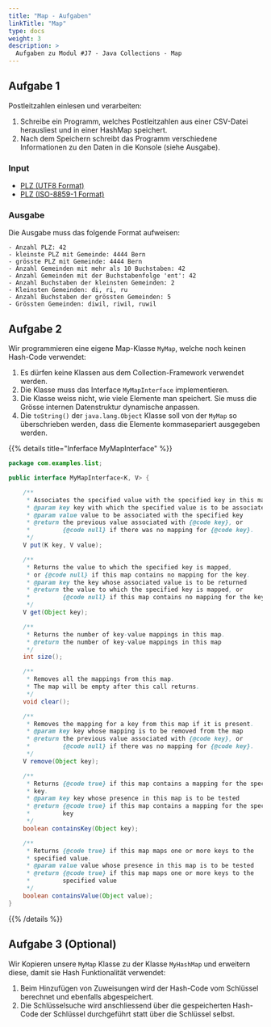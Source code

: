 ```yaml
---
title: "Map - Aufgaben"
linkTitle: "Map"
type: docs
weight: 3
description: >
  Aufgaben zu Modul #J7 - Java Collections - Map
---
```


## Aufgabe 1
Postleitzahlen einlesen und verarbeiten:

1. Schreibe ein Programm, welches Postleitzahlen aus einer CSV-Datei herausliest und in einer HashMap speichert.
2. Nach dem Speichern schreibt das Programm verschiedene Informationen zu den Daten in die Konsole (siehe Ausgabe).

### Input
- [PLZ (UTF8 Format)](/content/en/data/csv/Postleitzahlen_UTF8.csv)
- [PLZ (ISO-8859-1 Format)](/content/en/data/csv/Postleitzahlen_ISO-8859-1.csv)

### Ausgabe  
Die Ausgabe muss das folgende Format aufweisen:
```text
- Anzahl PLZ: 42
- kleinste PLZ mit Gemeinde: 4444 Bern
- grösste PLZ mit Gemeinde: 4444 Bern
- Anzahl Gemeinden mit mehr als 10 Buchstaben: 42
- Anzahl Gemeinden mit der Buchstabenfolge 'ent': 42
- Anzahl Buchstaben der kleinsten Gemeinden: 2
- Kleinsten Gemeinden: di, ri, ru
- Anzahl Buchstaben der grössten Gemeinden: 5
- Grössten Gemeinden: diwil, riwil, ruwil
```

## Aufgabe 2
Wir programmieren eine eigene Map-Klasse `MyMap`, welche noch keinen Hash-Code verwendet:

1. Es dürfen keine Klassen aus dem Collection-Framework verwendet werden.
2. Die Klasse muss das Interface `MyMapInterface` implementieren.
3. Die Klasse weiss nicht, wie viele Elemente man speichert. Sie muss die Grösse internen Datenstruktur dynamische anpassen.
4. Die `toString()` der `java.lang.Object` Klasse soll von der `MyMap` so überschrieben werden, dass die Elemente kommasepariert ausgegeben werden.

{{% details title="Inferface MyMapInterface" %}}

```java
package com.examples.list;

public interface MyMapInterface<K, V> {

    /**
     * Associates the specified value with the specified key in this map.
     * @param key key with which the specified value is to be associated
     * @param value value to be associated with the specified key
     * @return the previous value associated with {@code key}, or
     *         {@code null} if there was no mapping for {@code key}.
     */
    V put(K key, V value);

    /**
     * Returns the value to which the specified key is mapped,
     * or {@code null} if this map contains no mapping for the key.
     * @param key the key whose associated value is to be returned
     * @return the value to which the specified key is mapped, or
     *         {@code null} if this map contains no mapping for the key
     */
    V get(Object key);

    /**
     * Returns the number of key-value mappings in this map.
     * @return the number of key-value mappings in this map
     */
    int size();

    /**
     * Removes all the mappings from this map.
     * The map will be empty after this call returns.
     */
    void clear();

    /**
     * Removes the mapping for a key from this map if it is present.
     * @param key key whose mapping is to be removed from the map
     * @return the previous value associated with {@code key}, or
     *         {@code null} if there was no mapping for {@code key}.
     */
    V remove(Object key);

    /**
     * Returns {@code true} if this map contains a mapping for the specified
     * key.
     * @param key key whose presence in this map is to be tested
     * @return {@code true} if this map contains a mapping for the specified
     *         key
     */
    boolean containsKey(Object key);

    /**
     * Returns {@code true} if this map maps one or more keys to the
     * specified value.
     * @param value value whose presence in this map is to be tested
     * @return {@code true} if this map maps one or more keys to the
     *         specified value
     */
    boolean containsValue(Object value);
}

```

{{% /details %}}

## Aufgabe 3 (Optional)
Wir Kopieren unsere `MyMap` Klasse zu der Klasse `MyHashMap` und erweitern diese, damit sie Hash Funktionalität verwendet:

1. Beim Hinzufügen von Zuweisungen wird der Hash-Code vom Schlüssel berechnet und ebenfalls abgespeichert.
2. Die Schlüsselsuche wird anschliessend über die gespeicherten Hash-Code der Schlüssel durchgeführt statt über die Schlüssel selbst.


